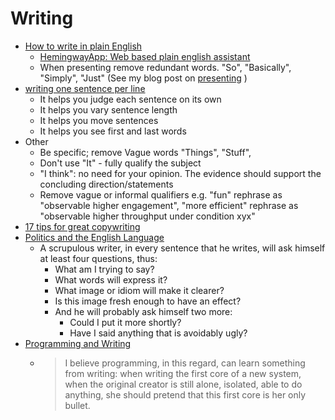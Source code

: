 Writing
=======

* [How to write in plain English](http://www.plainenglish.co.uk/how-to-write-in-plain-english.html)
    * [HemingwayApp: Web based plain english assistant](http://www.hemingwayapp.com/)
    * When presenting remove redundant words. "So", "Basically", "Simply", "Just" (See my blog post on [presenting](https://github.com/calaldees/blog/blob/master/skills/presenting.md) )
* [writing one sentence per line](https://sive.rs/1s)
    * It helps you judge each sentence on its own
    * It helps you vary sentence length
    * It helps you move sentences
    * It helps you see first and last words
* Other
    * Be specific; remove Vague words "Things", "Stuff", 
    * Don't use "It" - fully qualify the subject
    * "I think": no need for your opinion. The evidence should support the concluding direction/statements
    * Remove vague or informal qualifiers e.g. "fun" rephrase as "observable higher engagement", "more efficient" rephrase as "observable higher throughput under condition xyx"
* [17 tips for great copywriting](https://marketingexamples.com/copywriting/tips)
* [Politics and the English Language](https://www.orwellfoundation.com/the-orwell-foundation/orwell/essays-and-other-works/politics-and-the-english-language/)
    * A scrupulous writer, in every sentence that he writes, will ask himself at least four questions, thus: 
        * What am I trying to say? 
        * What words will express it? 
        * What image or idiom will make it clearer? 
        * Is this image fresh enough to have an effect? 
        * And he will probably ask himself two more: 
            * Could I put it more shortly? 
            * Have I said anything that is avoidably ugly?
* [Programming and Writing](http://antirez.com/news/135)
    * > I believe programming, in this regard, can learn something from writing: when writing the first core of a new system, when the original creator is still alone, isolated, able to do anything, she should pretend that this first core is her only bullet.
